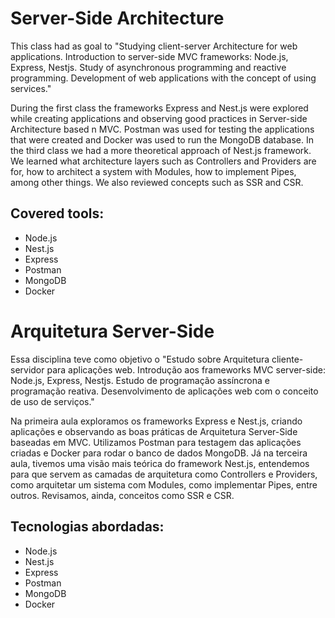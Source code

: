 # Server-Side Architecture

This class had as goal to "Studying client-server Architecture for web applications. Introduction to server-side MVC frameworks: Node.js, Express, Nestjs. Study of asynchronous programming and reactive programming. Development of web applications with the concept of using services."

During the first class the frameworks Express and Nest.js were explored while creating applications and observing good practices in Server-side Architecture based n MVC. Postman was used for testing the applications that were created and Docker was used to run the MongoDB database. In the third class we had a more theoretical approach of Nest.js framework. We learned what architecture layers such as Controllers and Providers are for, how to architect a system with Modules, how to implement Pipes, among other things. We also reviewed concepts such as SSR and CSR.

## Covered tools:

* Node.js
* Nest.js
* Express
* Postman
* MongoDB
* Docker


#


# Arquitetura Server-Side

Essa disciplina teve como objetivo o "Estudo sobre Arquitetura cliente-servidor para aplicações web. Introdução aos frameworks MVC server-side: Node.js, Express, Nestjs. Estudo de programação assíncrona e programação reativa. Desenvolvimento de aplicações web com o conceito de uso de serviços."

Na primeira aula exploramos os frameworks Express e Nest.js, criando aplicações e observando as boas práticas de Arquitetura Server-Side baseadas em MVC. Utilizamos Postman para testagem das aplicações criadas e Docker para rodar o banco de dados MongoDB. Já na terceira aula, tivemos uma visão mais teórica do framework Nest.js, entendemos para que servem as camadas de arquitetura como Controllers e Providers, como arquitetar um sistema com Modules, como implementar Pipes, entre outros. Revisamos, ainda, conceitos como SSR e CSR.


## Tecnologias abordadas:

* Node.js
* Nest.js
* Express
* Postman
* MongoDB
* Docker

